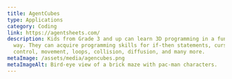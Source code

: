 ```yaml
---
title: AgentCubes
type: Applications
category: Coding
link: https://agentsheets.com/
description: Kids from Grade 3 and up can learn 3D programming in a fun and easy
  way. They can acquire programming skills for if-then statements, cursor
  control, movement, loops, collision, diffusion, and many more.
metaImage: /assets/media/agencubes.png
metaImageAlt: Bird-eye view of a brick maze with pac-man characters.
---
```

